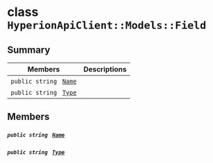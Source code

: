 # class `HyperionApiClient::Models::Field` 

## Summary

 Members                                | Descriptions                                
----------------------------------------|---------------------------------------------
`public string ` [`Name`](#class_hyperion_api_client_1_1_models_1_1_field_1a7ee9065718e6628dc7791b756fa6c0f9) | 
`public string ` [`Type`](#class_hyperion_api_client_1_1_models_1_1_field_1a651a3c9de2e16ff0deca8d09dedbda58) | 

## Members

##### `public string ` [`Name`](#class_hyperion_api_client_1_1_models_1_1_field_1a7ee9065718e6628dc7791b756fa6c0f9) 

##### `public string ` [`Type`](#class_hyperion_api_client_1_1_models_1_1_field_1a651a3c9de2e16ff0deca8d09dedbda58) 

